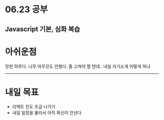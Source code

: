 # 06.23 공부

Javascript 기본, 심화 복습
---
# 아쉬운점

망한 하루다. 너무 아무것도 안했다. 좀 고쳐야 할 텐데..
내일 자기소개 어떻게 하냐



---
# 내일 목표
- 리액트 진도 조금 나가기
- 내일 일정을 몰라서 아직 확신이 안선다


